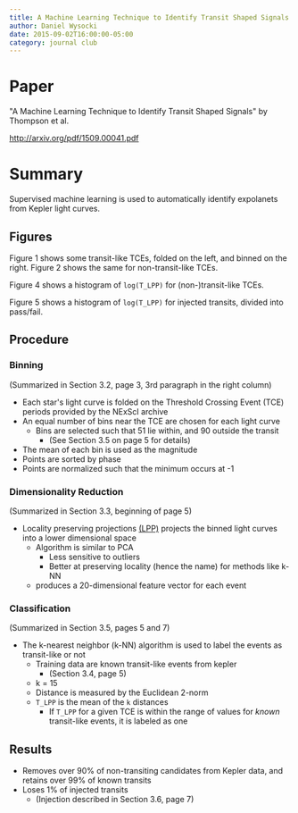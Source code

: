 ```yaml
---
title: A Machine Learning Technique to Identify Transit Shaped Signals
author: Daniel Wysocki
date: 2015-09-02T16:00:00-05:00
category: journal club
---
```


# Paper

"A Machine Learning Technique to Identify Transit Shaped Signals" by Thompson et al.

<http://arxiv.org/pdf/1509.00041.pdf>

# Summary

Supervised machine learning is used to automatically identify expolanets from Kepler light curves.


## Figures

Figure 1 shows some transit-like TCEs, folded on the left, and binned on the right. Figure 2 shows the same for non-transit-like TCEs.

Figure 4 shows a histogram of `log(T_LPP)` for (non-)transit-like TCEs.

Figure 5 shows a histogram of `log(T_LPP)` for injected transits, divided into pass/fail.

## Procedure

### Binning

(Summarized in Section 3.2, page 3, 3rd paragraph in the right column)

- Each star's light curve is folded on the Threshold Crossing Event (TCE) periods provided by the NExScI archive
- An equal number of bins near the TCE are chosen for each light curve
    - Bins are selected such that 51 lie within, and 90 outside the transit
        - (See Section 3.5 on page 5 for details)
- The mean of each bin is used as the magnitude
- Points are sorted by phase
- Points are normalized such that the minimum occurs at -1


### Dimensionality Reduction

(Summarized in Section 3.3, beginning of page 5)

- Locality preserving projections [(LPP)](http://papers.nips.cc/paper/2359-locality-preserving-projections.pdf) projects the binned light curves into a lower dimensional space
    - Algorithm is similar to PCA
        - Less sensitive to outliers
        - Better at preserving locality (hence the name) for methods like k-NN
    - produces a 20-dimensional feature vector for each event

### Classification

(Summarized in Section 3.5, pages 5 and 7)

- The k-nearest neighbor (k-NN) algorithm is used to label the events as transit-like or not
    - Training data are known transit-like events from kepler
        - (Section 3.4, page 5)
    - k = 15
    - Distance is measured by the Euclidean 2-norm
    - `T_LPP` is the mean of the `k` distances
        - If `T_LPP` for a given TCE is within the range of values for _known_ transit-like events, it is labeled as one

## Results

- Removes over 90% of non-transiting candidates from Kepler data, and retains over 99% of known transits
- Loses 1% of injected transits
    - (Injection described in Section 3.6, page 7)

